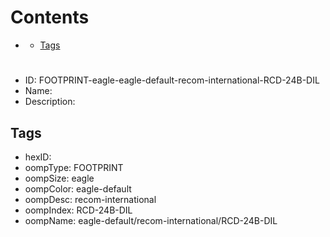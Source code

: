 



Contents
========

* [](#)
	* [Tags](#tags)

# 

- ID: FOOTPRINT-eagle-eagle-default-recom-international-RCD-24B-DIL
- Name: 
- Description: 

## Tags

- hexID: 
- oompType: FOOTPRINT
- oompSize: eagle
- oompColor: eagle-default
- oompDesc: recom-international
- oompIndex: RCD-24B-DIL
- oompName: eagle-default/recom-international/RCD-24B-DIL
